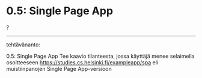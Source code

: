 # 0.5: Single Page App

?

-----------------


tehtävänanto:

0.5: Single Page App
Tee kaavio tilanteesta, jossa käyttäjä menee selaimella osoitteeseen https://studies.cs.helsinki.fi/exampleapp/spa 
eli muistiinpanojen Single Page App-versioon
